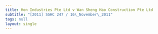 ```yaml
---
title: Hon Industries Pte Ltd v Wan Sheng Hao Construction Pte Ltd
subtitle: "[2011] SGHC 247 / 16\_November\_2011"
tags: null
layout: single
---
```


